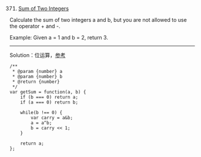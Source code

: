 371. [Sum of Two Integers](https://leetcode.com/problems/sum-of-two-integers/)

Calculate the sum of two integers a and b, but you are not allowed to use the operator + and -.

Example:
Given a = 1 and b = 2, return 3.

---
Solution：位运算，[参考](https://skyyen999.gitbooks.io/-leetcode-with-javascript/content/questions/371md.html)

    /**
     * @param {number} a
     * @param {number} b
     * @return {number}
     */
    var getSum = function(a, b) {
        if (b === 0) return a;
        if (a === 0) return b;
        
        while(b !== 0) {
            var carry = a&b;
            a = a^b;
            b = carry << 1;
        }
        
        return a;
    };
    
